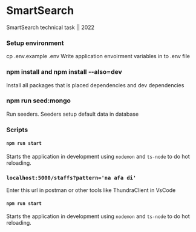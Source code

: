 # SmartSearch
SmartSearch technical task || 2022

### Setup environment

cp .env.example .env
Write application envoirment variables in to .env file

### npm install and npm install --also=dev
Install all packages that is placed dependencies and dev dependencies

### npm run seed:mongo
Run seeders. Seeders setup default data in database
### Scripts
#### `npm run start`
Starts the application in development using `nodemon` and `ts-node` to do hot reloading.

### `localhost:5000/staffs?pattern='na afa di'`

Enter this url in postman or other tools like ThundraClient in VsCode

#### `npm run start`

Starts the application in development using `nodemon` and `ts-node` to do hot reloading.